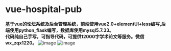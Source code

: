 # vue-hospital-pub
**基于vue的论坛系统及后台管理系统，前端使用vue2.0+elementUI+less编写,后端使用python_flask编写，数据库使用mysql5.7.33。   
代码纯自己手写，可指导代码，可提供12000字学术论文等服务。微信wx_zqx1220。**
![image](https://user-images.githubusercontent.com/56585164/229979629-7f72f7f4-5bce-4150-a300-5b75e53473a3.png)
![image](https://user-images.githubusercontent.com/56585164/229979668-247d6fa8-e96b-4133-ae28-3234d923da58.png)
